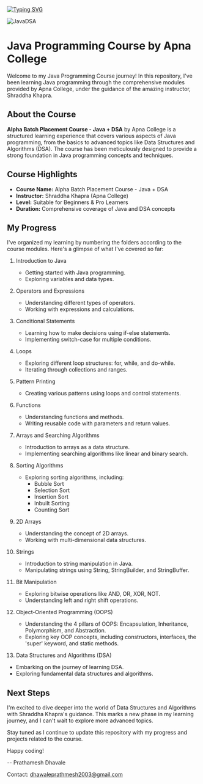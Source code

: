 [![Typing SVG](https://readme-typing-svg.demolab.com?font=ADLaM+Display&size=40&duration=4000&background=2400FF00&center=true&multiline=true&width=850&height=103&lines=Hey+There+%F0%9F%91%8B;Welcome+to+Java+World🌏)](https://git.io/typing-svg)

![JavaDSA](https://github.com/prathmesh-cpu/Java-Programming/assets/56761941/6699b4cf-b05c-4e73-940b-a359525b6de4)

# Java Programming Course by Apna College

Welcome to my Java Programming Course journey! In this repository, I've been learning Java programming through the comprehensive modules provided by Apna College, under the guidance of the amazing instructor, Shraddha Khapra.

## About the Course

**Alpha Batch Placement Course - Java + DSA** by Apna College is a structured learning experience that covers various aspects of Java programming, from the basics to advanced topics like Data Structures and Algorithms (DSA). The course has been meticulously designed to provide a strong foundation in Java programming concepts and techniques.

## Course Highlights
- **Course Name:** Alpha Batch Placement Course - Java + DSA
- **Instructor:** Shraddha Khapra (Apna College)
- **Level:** Suitable for Beginners & Pro Learners
- **Duration:** Comprehensive coverage of Java and DSA concepts

## My Progress
I've organized my learning by numbering the folders according to the course modules. Here's a glimpse of what I've covered so far:

1. Introduction to Java
   - Getting started with Java programming.
   - Exploring variables and data types.

2. Operators and Expressions
   - Understanding different types of operators.
   - Working with expressions and calculations.

3. Conditional Statements
   - Learning how to make decisions using if-else statements.
   - Implementing switch-case for multiple conditions.

4. Loops
   - Exploring different loop structures: for, while, and do-while.
   - Iterating through collections and ranges.

5. Pattern Printing
   - Creating various patterns using loops and control statements.

6. Functions
   - Understanding functions and methods.
   - Writing reusable code with parameters and return values.

7. Arrays and Searching Algorithms
   - Introduction to arrays as a data structure.
   - Implementing searching algorithms like linear and binary search.

8. Sorting Algorithms
   - Exploring sorting algorithms, including:
     - Bubble Sort
     - Selection Sort
     - Insertion Sort
     - Inbuilt Sorting
     - Counting Sort

9. 2D Arrays
    - Understanding the concept of 2D arrays.
    - Working with multi-dimensional data structures.

10. Strings
    - Introduction to string manipulation in Java.
    - Manipulating strings using String, StringBuilder, and StringBuffer.

11. Bit Manipulation
    - Exploring bitwise operations like AND, OR, XOR, NOT.
    - Understanding left and right shift operations.

12. Object-Oriented Programming (OOPS)
    - Understanding the 4 pillars of OOPS: Encapsulation, Inheritance, Polymorphism, and Abstraction.
    - Exploring key OOP concepts, including constructors, interfaces, the 'super' keyword, and static methods.

13. Data Structures and Algorithms (DSA)
   - Embarking on the journey of learning DSA.
   - Exploring fundamental data structures and algorithms.

## Next Steps

I'm excited to dive deeper into the world of Data Structures and Algorithms with Shraddha Khapra's guidance. This marks a new phase in my learning journey, and I can't wait to explore more advanced topics.

Stay tuned as I continue to update this repository with my progress and projects related to the course.

Happy coding!

-- Prathamesh Dhavale

Contact: dhawaleprathmesh2003@gmail.com